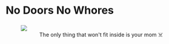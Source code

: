 <h1>No Doors No Whores</h1>
<h3></h3>
<figure>
<img src="https://www.hagerty.co.uk/wp-content/uploads/2022/03/Peel-Trident-03.jpg">
<figcaption style="text-align:center">The only thing that won't fit inside is your mom ☠️</figcaption>
</figure>
